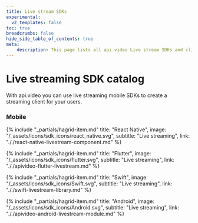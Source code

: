 ```yaml
---
title: Live stream SDKs
experimental:
  v2_templates: false
toc: true
breadcrumbs: false
hide_side_table_of_contents: true
meta: 
    description: This page lists all api.video Live stream SDKs and client libraries for React Native, Flutter, Swift, and Android.
---
```


Live streaming SDK catalog
==================

With api.video you can use live streaming mobile SDKs to create a streaming client for your users.

### Mobile
<div class="hagrid">

{% include "_partials/hagrid-item.md" title: "React Native", image: "/_assets/icons/sdk_icons/react_native.svg", subtitle: "Live streaming",  link: "././react-native-livestream-component.md" %}

{% include "_partials/hagrid-item.md" title: "Flutter", image: "/_assets/icons/sdk_icons/flutter.svg", subtitle: "Live streaming",  link: "././apivideo-flutter-livestream.md" %}

{% include "_partials/hagrid-item.md" title: "Swift", image: "/_assets/icons/sdk_icons/Swift.svg", subtitle: "Live streaming",  link: "././swift-livestream-library.md" %}

{% include "_partials/hagrid-item.md" title: "Android", image: "/_assets/icons/sdk_icons/Android.svg", subtitle: "Live streaming",  link: "././apivideo-android-livestream-module.md" %}

</div>